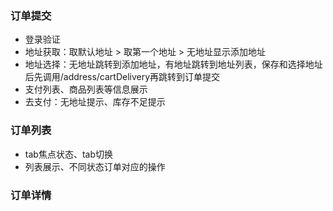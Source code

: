 ### 订单提交
+ 登录验证
+ 地址获取：取默认地址 > 取第一个地址 > 无地址显示添加地址
+ 地址选择：无地址跳转到添加地址，有地址跳转到地址列表，保存和选择地址后先调用/address/cartDelivery再跳转到订单提交
+ 支付列表、商品列表等信息展示
+ 去支付：无地址提示、库存不足提示

### 订单列表
+ tab焦点状态、tab切换
+ 列表展示、不同状态订单对应的操作

### 订单详情
